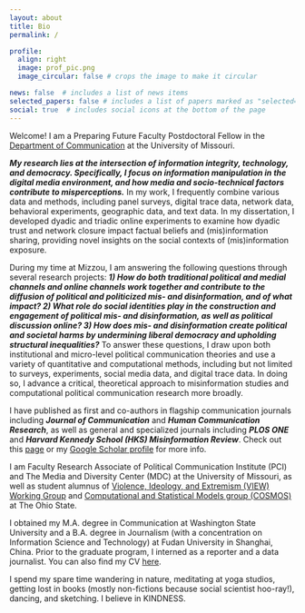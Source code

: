 ```yaml
---
layout: about
title: Bio
permalink: /

profile:
  align: right
  image: prof_pic.png
  image_circular: false # crops the image to make it circular

news: false  # includes a list of news items
selected_papers: false # includes a list of papers marked as "selected={true}"
social: true  # includes social icons at the bottom of the page
---
```




Welcome! I am a Preparing Future Faculty Postdoctoral Fellow in the [Department of Communication](https://communication.missouri.edu/ "Department of Communication") at the University of Missouri. 

***My research lies at the intersection of information integrity, technology, and democracy. Specifically, I focus on information manipulation in the digital media environment, and how media and socio-technical factors contribute to misperceptions.*** In my work, I frequently combine various data and methods, including panel surveys, digital trace data, network data, behavioral experiments, geographic data, and text data. In my dissertation, I developed dyadic and triadic online experiments to examine how dyadic trust and network closure impact factual beliefs and (mis)information sharing, providing novel insights on the social contexts of (mis)information exposure.

During my time at Mizzou, I am answering the following questions through several research projects: ***1) How do both traditional political and medial channels and online channels work together and contribute to the diffusion of political and politicized mis- and disinformation, and of what impact? 2) What role do social identities play in the construction and engagement of political mis- and disinformation, as well as political discussion online? 3) How does mis- and disinformation create political and societal harms by undermining liberal democracy and upholding structural inequalities?*** To answer these questions, I draw upon both institutional and micro-level political communication theories and use a variety of quantitative and computational methods, including but not limited to surveys, experiments, social media data, and digital trace data. In doing so, I advance a critical, theoretical approach to misinformation studies and computational political communication research more broadly.

I have published as first and co-authors in flagship communication journals including ***Journal of Communication*** and ***Human Communication Research***, as well as general and specialized journals including ***PLOS ONE*** and ***Harvard Kennedy School (HKS) Misinformation Review***. Check out this [page](https://qinlicomm.github.io/research/ "page") or my [Google Scholar profile](https://scholar.google.com/citations?user=lnD4HU4AAAAJ&hl=en "Google Scholar profile") for more info.

I am Faculty Research Associate of Political Communication Institute (PCI) and The Media and Diversity Center (MDC) at the University of Missouri, as well as student alumnus of [Violence, Ideology, and Extremism (VIEW) Working Group](https://mershoncenter.osu.edu/VIEW "Violence, Ideology, and Extremism (VIEW) Working Group") and [Computational and Statistical Models group (COSMOS)](https://osu-cosmos.group/ "Computational and Statistical Models group (COSMOS)") at The Ohio State.

I obtained my M.A. degree in Communication at Washington State University and a B.A. degree in Journalism (with a concentration on Information Science and Technology) at Fudan University in Shanghai, China. Prior to the graduate program, I interned as a reporter and a data journalist. You can also find my CV [here](https://qinlicomm.github.io/assets/pdf/Qin_Li_Public_CV.pdf "here").

I spend my spare time wandering in nature, meditating at yoga studios, getting lost in books (mostly non-fictions because social scientist hoo-ray!), dancing, and sketching. I believe in KINDNESS.